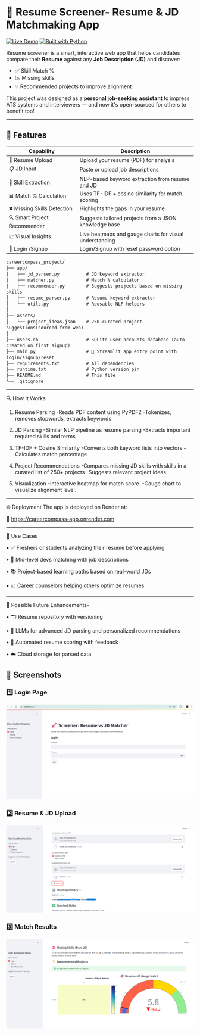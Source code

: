 # 🚀 Resume Screener- Resume & JD Matchmaking App

[![Live Demo](https://img.shields.io/badge/Live-Demo-green?style=for-the-badge&logo=render)](https://careercompass-app.onrender.com)
[![Built with Python](https://img.shields.io/badge/Built%20with-Python-blue.svg?style=for-the-badge&logo=python)](#tech-stack)

Resume screener is a smart, interactive web app that helps candidates compare their **Resume** against any **Job Description (JD)** and discover:
- ✅ Skill Match %
- 📉 Missing skills
- 💡 Recommended projects to improve alignment

This project was designed as a **personal job-seeking assistant** to impress ATS systems and interviewers — and now it's open-sourced for others to benefit too!

---

## 🌟 Features

| Capability                      | Description                                                                 |
|----------------------------------|-----------------------------------------------------------------------------|
| 📄 Resume Upload                | Upload your resume (PDF) for analysis                                      |
| 📋 JD Input                     | Paste or upload job descriptions                                           |
| 🧠 Skill Extraction             | NLP-based keyword extraction from resume and JD                            |
| 📊 Match % Calculation          | Uses TF-IDF + cosine similarity for match scoring                          |
| ❌ Missing Skills Detection     | Highlights the gaps in your resume                                         |
| 🔍 Smart Project Recommender   | Suggests tailored projects from a JSON knowledge base                      |
| 📈 Visual Insights              | Live heatmaps and gauge charts for visual understanding                    |
| 🔐 Login /Signup                | Login/Signup with reset password option



```
careercompass_project/
├── app/
│   ├── jd_parser.py          # JD keyword extractor
│   ├── matcher.py            # Match % calculator
│   ├── recommender.py        # Suggests projects based on missing skills
│   ├── resume_parser.py      # Resume keyword extractor
│   └── utils.py              # Reusable NLP helpers
│
├── assets/
│   └── project_ideas.json    # 250 curated project suggestions(sourced from web)
│
├── users.db                  # SQLite user accounts database (auto-created on first signup)
├── main.py                   # 🚀 Streamlit app entry point with login/signup/reset
├── requirements.txt          # All dependencies
├── runtime.txt               # Python version pin
├── README.md                 # This file
└── .gitignore

```
---

🔍 How It Works
1. Resume Parsing
   -Reads PDF content using PyPDF2
   -Tokenizes, removes stopwords, extracts keywords

2. JD Parsing
   -Similar NLP pipeline as resume parsing
   -Extracts important required skills and terms

3. TF-IDF + Cosine Similarity
   -Converts both keyword lists into vectors
   -Calculates match percentage

4. Project Recommendations
   -Compares missing JD skills with skills in a curated list of 250+ projects
   -Suggests relevant project ideas
5. Visualization
   -Interactive heatmap for match score.
   -Gauge chart to visualize alignment level.
---



🌐 Deployment
The app is deployed on Render at:

🔗 https://careercompass-app.onrender.com

---


🧠 Use Cases

• ✅ Freshers or students analyzing their resume before applying

• 🎯 Mid-level devs matching with job descriptions

• 📚 Project-based learning paths based on real-world JDs

• 📈 Career counselors helping others optimize resumes


---

🧩 Possible Future Enhancements-

• 🗂 Resume repository with versioning

• 🧠 LLMs for advanced JD parsing and personalized recommendations

• 🧪 Automated resume scoring with feedback

• ☁️ Cloud storage for parsed data



## 📸 Screenshots

### 1️⃣ Login Page
![Login Page](assets\ss1.png)

### 2️⃣ Resume & JD Upload
![Resume & JD Upload](assets\ss2.png)

### 3️⃣ Match Results
![Match Results](assets\ss3.png)
